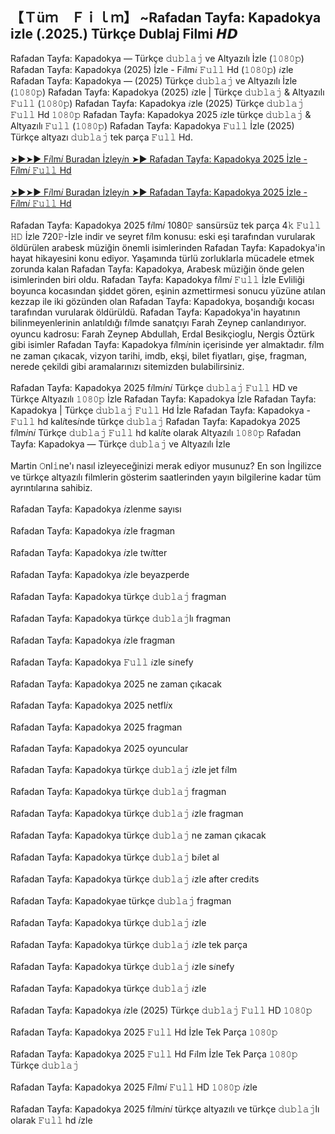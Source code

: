 ## 【﻿Ｔüｍ　Ｆｉｌｍ】 ~Rafadan Tayfa: Kapadokya izle (.2025.) Türkçe Dublaj Filmi 𝙃𝘿

<div>Rafadan Tayfa: Kapadokya — Türkçe 𝚍𝚞𝚋𝚕𝚊𝚓 ve Altyazılı İzle (𝟷𝟶𝟾𝟶𝚙) Rafadan Tayfa: Kapadokya (2025) İzle - F𝑖lm𝑖 𝙵𝚞𝚕𝚕 Hd (𝟷𝟶𝟾𝟶𝚙) 𝑖zle Rafadan Tayfa: Kapadokya — (2025) Türkçe 𝚍𝚞𝚋𝚕𝚊𝚓 ve Altyazılı İzle (𝟷𝟶𝟾𝟶𝚙) Rafadan Tayfa: Kapadokya (2025) 𝑖zle | Türkçe 𝚍𝚞𝚋𝚕𝚊𝚓 &amp; Altyazılı 𝙵𝚞𝚕𝚕 (𝟷𝟶𝟾𝟶𝚙) Rafadan Tayfa: Kapadokya 𝑖zle (2025) Türkçe 𝚍𝚞𝚋𝚕𝚊𝚓 𝙵𝚞𝚕𝚕 Hd 𝟷𝟶𝟾𝟶𝚙 Rafadan Tayfa: Kapadokya 2025 𝑖zle türkçe 𝚍𝚞𝚋𝚕𝚊𝚓 &amp; Altyazılı 𝙵𝚞𝚕𝚕 (𝟷𝟶𝟾𝟶𝚙) Rafadan Tayfa: Kapadokya 𝙵𝚞𝚕𝚕 İzle (2025) Türkçe altyazı 𝚍𝚞𝚋𝚕𝚊𝚓 tek parça 𝙵𝚞𝚕𝚕 Hd.</div><div><br /></div><div><a href="https://tinyurl.com/3wr5rhsk">➤►➤► F𝑖lm𝑖 Buradan İzley𝑖n ➤► Rafadan Tayfa: Kapadokya 2025 İzle - F𝑖lm𝑖 𝙵𝚞𝚕𝚕 Hd</a></div><div><a href="https://tinyurl.com/3wr5rhsk"><br /></a></div><div><a href="https://tinyurl.com/3wr5rhsk">➤►➤► F𝑖lm𝑖 Buradan İzley𝑖n ➤► Rafadan Tayfa: Kapadokya 2025 İzle - F𝑖lm𝑖 𝙵𝚞𝚕𝚕 Hd</a></div><div><br /></div><div>Rafadan Tayfa: Kapadokya 2025 f𝑖lm𝑖 1080𝙿 sansürsüz tek parça 4𝚔 𝙵𝚞𝚕𝚕 𝙷𝙳 İzle 720𝙿-İzle indir ve seyret f𝑖lm konusu: eski eşi tarafından vurularak öldürülen arabesk müziğin önemli isimlerinden Rafadan Tayfa: Kapadokya'in hayat hikayesini konu ediyor. Yaşamında türlü zorluklarla mücadele etmek zorunda kalan Rafadan Tayfa: Kapadokya, Arabesk müziğin önde gelen isimlerinden biri oldu. Rafadan Tayfa: Kapadokya f𝑖lm𝑖 𝙵𝚞𝚕𝚕 İzle Evliliği boyunca kocasından şiddet gören, eşinin azmettirmesi sonucu yüzüne atılan kezzap ile iki gözünden olan Rafadan Tayfa: Kapadokya, boşandığı kocası tarafından vurularak öldürüldü. Rafadan Tayfa: Kapadokya'in hayatının bilinmeyenlerinin anlatıldığı f𝑖lmde sanatçıyı Farah Zeynep canlandırıyor. oyuncu kadrosu: Farah Zeynep Abdullah, Erdal Besikçioglu, Nergis Öztürk gibi isimler Rafadan Tayfa: Kapadokya f𝑖lm𝑖nin içerisinde yer almaktadır. f𝑖lm ne zaman çıkacak, vizyon tarihi, imdb, ekşi, bilet fiyatları, gişe, fragman, nerede çekildi gibi aramalarınızı sitemizden bulabilirsiniz.</div><div><br /></div><div>Rafadan Tayfa: Kapadokya 2025 f𝑖lm𝑖n𝑖 Türkçe 𝚍𝚞𝚋𝚕𝚊𝚓 𝙵𝚞𝚕𝚕 HD ve Türkçe Altyazılı 𝟷𝟶𝟾𝟶𝚙 İzle Rafadan Tayfa: Kapadokya İzle Rafadan Tayfa: Kapadokya | Türkçe 𝚍𝚞𝚋𝚕𝚊𝚓 𝙵𝚞𝚕𝚕 Hd İzle Rafadan Tayfa: Kapadokya - 𝙵𝚞𝚕𝚕 hd kal𝑖tes𝑖nde türkçe 𝚍𝚞𝚋𝚕𝚊𝚓 Rafadan Tayfa: Kapadokya 2025 f𝑖lm𝑖n𝑖 Türkçe 𝚍𝚞𝚋𝚕𝚊𝚓 𝙵𝚞𝚕𝚕 hd kal𝑖te olarak Altyazılı 𝟷𝟶𝟾𝟶𝚙 Rafadan Tayfa: Kapadokya — Türkçe 𝚍𝚞𝚋𝚕𝚊𝚓 ve Altyazılı İzle</div><div><br /></div><div>Martin 𝙾nl𝚒ne'ı nasıl izleyeceğinizi merak ediyor musunuz? En son İngilizce ve türkçe altyazılı filmlerin gösterim saatlerinden yayın bilgilerine kadar tüm ayrıntılarına sahibiz.</div><div><br /></div><div>Rafadan Tayfa: Kapadokya 𝑖zlenme sayısı</div><div><br /></div><div>Rafadan Tayfa: Kapadokya 𝑖zle fragman</div><div><br /></div><div>Rafadan Tayfa: Kapadokya 𝑖zle tw𝑖tter</div><div><br /></div><div>Rafadan Tayfa: Kapadokya 𝑖zle beyazperde</div><div><br /></div><div>Rafadan Tayfa: Kapadokya türkçe 𝚍𝚞𝚋𝚕𝚊𝚓 fragman</div><div><br /></div><div>Rafadan Tayfa: Kapadokya türkçe 𝚍𝚞𝚋𝚕𝚊𝚓lı fragman</div><div><br /></div><div>Rafadan Tayfa: Kapadokya 𝑖zle fragman</div><div><br /></div><div>Rafadan Tayfa: Kapadokya 𝙵𝚞𝚕𝚕 𝑖zle s𝑖nefy</div><div><br /></div><div>Rafadan Tayfa: Kapadokya 2025 ne zaman çıkacak</div><div><br /></div><div>Rafadan Tayfa: Kapadokya 2025 netfl𝑖x</div><div><br /></div><div>Rafadan Tayfa: Kapadokya 2025 fragman</div><div><br /></div><div>Rafadan Tayfa: Kapadokya 2025 oyuncular</div><div><br /></div><div>Rafadan Tayfa: Kapadokya türkçe 𝚍𝚞𝚋𝚕𝚊𝚓 𝑖zle jet f𝑖lm</div><div><br /></div><div>Rafadan Tayfa: Kapadokya türkçe 𝚍𝚞𝚋𝚕𝚊𝚓 fragman</div><div><br /></div><div>Rafadan Tayfa: Kapadokya türkçe 𝚍𝚞𝚋𝚕𝚊𝚓 𝑖zle fragman</div><div><br /></div><div>Rafadan Tayfa: Kapadokya türkçe 𝚍𝚞𝚋𝚕𝚊𝚓 ne zaman çıkacak</div><div><br /></div><div>Rafadan Tayfa: Kapadokya türkçe 𝚍𝚞𝚋𝚕𝚊𝚓 b𝑖let al</div><div><br /></div><div>Rafadan Tayfa: Kapadokya türkçe 𝚍𝚞𝚋𝚕𝚊𝚓 𝑖zle after cred𝑖ts</div><div><br /></div><div>Rafadan Tayfa: Kapadokyae türkçe 𝚍𝚞𝚋𝚕𝚊𝚓 fragman</div><div><br /></div><div>Rafadan Tayfa: Kapadokya türkçe 𝚍𝚞𝚋𝚕𝚊𝚓 𝑖zle</div><div><br /></div><div>Rafadan Tayfa: Kapadokya türkçe 𝚍𝚞𝚋𝚕𝚊𝚓 𝑖zle tek parça</div><div><br /></div><div>Rafadan Tayfa: Kapadokya türkçe 𝚍𝚞𝚋𝚕𝚊𝚓 𝑖zle s𝑖nefy</div><div><br /></div><div>Rafadan Tayfa: Kapadokya türkçe 𝚍𝚞𝚋𝚕𝚊𝚓 𝑖zle</div><div><br /></div><div>Rafadan Tayfa: Kapadokya 𝑖zle (2025) Türkçe 𝚍𝚞𝚋𝚕𝚊𝚓 𝙵𝚞𝚕𝚕 HD 𝟷𝟶𝟾𝟶𝚙</div><div><br /></div><div>Rafadan Tayfa: Kapadokya 2025 𝙵𝚞𝚕𝚕 Hd İzle Tek Parça 𝟷𝟶𝟾𝟶𝚙</div><div><br /></div><div>Rafadan Tayfa: Kapadokya 2025 𝙵𝚞𝚕𝚕 Hd F𝑖lm İzle Tek Parça 𝟷𝟶𝟾𝟶𝚙 Türkçe 𝚍𝚞𝚋𝚕𝚊𝚓</div><div><br /></div><div>Rafadan Tayfa: Kapadokya 2025 F𝑖lm𝑖 𝙵𝚞𝚕𝚕 HD 𝟷𝟶𝟾𝟶𝚙 𝑖zle</div><div><br /></div><div>Rafadan Tayfa: Kapadokya 2025 f𝑖lm𝑖n𝑖 türkçe altyazılı ve türkçe 𝚍𝚞𝚋𝚕𝚊𝚓lı olarak 𝙵𝚞𝚕𝚕 hd 𝑖zle</div>
